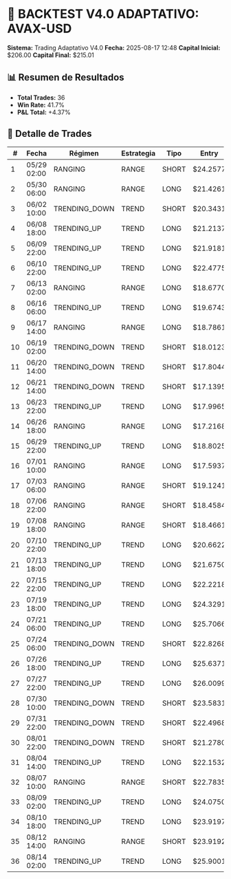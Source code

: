 # 🤖 BACKTEST V4.0 ADAPTATIVO: AVAX-USD

**Sistema:** Trading Adaptativo V4.0
**Fecha:** 2025-08-17 12:48
**Capital Inicial:** $206.00
**Capital Final:** $215.01

## 📊 Resumen de Resultados

- **Total Trades:** 36
- **Win Rate:** 41.7%
- **P&L Total:** +4.37%

## 📝 Detalle de Trades

| # | Fecha | Régimen | Estrategia | Tipo | Entry | Exit | P&L% | Razón | Confianza | Señales |
|---|-------|---------|------------|------|-------|------|------|-------|-----------|---------|
| 1 | 05/29 02:00 | RANGING | RANGE | SHORT | $24.2577 | $22.5892 | +6.88% | TAKE_PROFIT | 75.0% | BOUNCE_FROM_BB_UPPER, STOCH_OVERBOUGHT |
| 2 | 05/30 06:00 | RANGING | RANGE | LONG | $21.4261 | $21.0470 | -1.77% | STOP_LOSS | 62.5% | RSI_OVERSOLD_EXTREME, STOCH_OVERSOLD |
| 3 | 06/02 10:00 | TRENDING_DOWN | TREND | SHORT | $20.3431 | $20.6583 | -1.55% | STOP_LOSS | 57.1% | TREND_CONTINUATION, BREAKDOWN |
| 4 | 06/08 18:00 | TRENDING_UP | TREND | LONG | $21.2137 | $20.8044 | -1.93% | STOP_LOSS | 57.1% | TREND_CONTINUATION, BREAKOUT_UP |
| 5 | 06/09 22:00 | TRENDING_UP | TREND | LONG | $21.9181 | $22.6500 | +3.34% | TAKE_PROFIT | 57.1% | TREND_CONTINUATION, BREAKOUT_UP |
| 6 | 06/10 22:00 | TRENDING_UP | TREND | LONG | $22.4775 | $21.8713 | -2.70% | STOP_LOSS | 57.1% | TREND_CONTINUATION, BREAKOUT_UP |
| 7 | 06/13 02:00 | RANGING | RANGE | LONG | $18.6770 | $24.7060 | +32.28% | TIME_OUT | 85.0% | BOUNCE_FROM_BB_LOWER, RSI_OVERSOLD_EXTREME |
| 8 | 06/16 06:00 | TRENDING_UP | TREND | LONG | $19.6743 | $19.3382 | -1.71% | STOP_LOSS | 57.1% | TREND_CONTINUATION, BREAKOUT_UP |
| 9 | 06/17 14:00 | RANGING | RANGE | LONG | $18.7861 | $18.5804 | -1.09% | STOP_LOSS | 62.5% | RSI_OVERSOLD_EXTREME, STOCH_OVERSOLD |
| 10 | 06/19 02:00 | TRENDING_DOWN | TREND | SHORT | $18.0123 | $17.3242 | +3.82% | TAKE_PROFIT | 57.1% | TREND_CONTINUATION, BREAKDOWN |
| 11 | 06/20 14:00 | TRENDING_DOWN | TREND | SHORT | $17.8044 | $17.3640 | +2.47% | TAKE_PROFIT | 57.1% | TREND_CONTINUATION, BREAKDOWN |
| 12 | 06/21 14:00 | TRENDING_DOWN | TREND | SHORT | $17.1395 | $16.8267 | +1.83% | TAKE_PROFIT | 57.1% | TREND_CONTINUATION, BREAKDOWN |
| 13 | 06/23 22:00 | TRENDING_UP | TREND | LONG | $17.9965 | $17.3497 | -3.59% | STOP_LOSS | 57.1% | TREND_CONTINUATION, BREAKOUT_UP |
| 14 | 06/26 18:00 | RANGING | RANGE | LONG | $17.2168 | $18.4047 | +6.90% | TAKE_PROFIT | 62.5% | RSI_OVERSOLD_EXTREME, STOCH_OVERSOLD |
| 15 | 06/29 22:00 | TRENDING_UP | TREND | LONG | $18.8025 | $18.5490 | -1.35% | STOP_LOSS | 57.1% | TREND_CONTINUATION, BREAKOUT_UP |
| 16 | 07/01 10:00 | RANGING | RANGE | LONG | $17.5937 | $17.4039 | -1.08% | STOP_LOSS | 50.0% | RSI_OVERSOLD_EXTREME, AT_SUPPORT |
| 17 | 07/03 06:00 | RANGING | RANGE | SHORT | $19.1241 | $24.7060 | -29.19% | TIME_OUT | 62.5% | RSI_OVERBOUGHT_EXTREME, STOCH_OVERBOUGHT |
| 18 | 07/06 22:00 | RANGING | RANGE | SHORT | $18.4584 | $18.6691 | -1.14% | STOP_LOSS | 75.0% | BOUNCE_FROM_BB_UPPER, RSI_OVERBOUGHT_EXTREME |
| 19 | 07/08 18:00 | RANGING | RANGE | SHORT | $18.4661 | $18.6553 | -1.02% | STOP_LOSS | 75.0% | BOUNCE_FROM_BB_UPPER, RSI_OVERBOUGHT_EXTREME |
| 20 | 07/10 22:00 | TRENDING_UP | TREND | LONG | $20.6622 | $21.2005 | +2.61% | TAKE_PROFIT | 57.1% | TREND_CONTINUATION, BREAKOUT_UP |
| 21 | 07/13 18:00 | TRENDING_UP | TREND | LONG | $21.6750 | $21.2508 | -1.96% | STOP_LOSS | 57.1% | TREND_CONTINUATION, BREAKOUT_UP |
| 22 | 07/15 22:00 | TRENDING_UP | TREND | LONG | $22.2218 | $23.3040 | +4.87% | TAKE_PROFIT | 57.1% | TREND_CONTINUATION, BREAKOUT_UP |
| 23 | 07/19 18:00 | TRENDING_UP | TREND | LONG | $24.3291 | $25.0631 | +3.02% | TAKE_PROFIT | 57.1% | TREND_CONTINUATION, BREAKOUT_UP |
| 24 | 07/21 06:00 | TRENDING_UP | TREND | LONG | $25.7066 | $25.1993 | -1.97% | STOP_LOSS | 57.1% | TREND_CONTINUATION, BREAKOUT_UP |
| 25 | 07/24 06:00 | TRENDING_DOWN | TREND | SHORT | $22.8268 | $23.5148 | -3.01% | STOP_LOSS | 57.1% | TREND_CONTINUATION, BREAKDOWN |
| 26 | 07/26 18:00 | TRENDING_UP | TREND | LONG | $25.6371 | $25.1841 | -1.77% | STOP_LOSS | 57.1% | TREND_CONTINUATION, BREAKOUT_UP |
| 27 | 07/27 22:00 | TRENDING_UP | TREND | LONG | $26.0099 | $26.7236 | +2.74% | TAKE_PROFIT | 57.1% | TREND_CONTINUATION, BREAKOUT_UP |
| 28 | 07/30 10:00 | TRENDING_DOWN | TREND | SHORT | $23.5831 | $22.9161 | +2.83% | TAKE_PROFIT | 57.1% | TREND_CONTINUATION, BREAKDOWN |
| 29 | 07/31 22:00 | TRENDING_DOWN | TREND | SHORT | $22.4968 | $21.7061 | +3.51% | TAKE_PROFIT | 57.1% | TREND_CONTINUATION, BREAKDOWN |
| 30 | 08/01 22:00 | TRENDING_DOWN | TREND | SHORT | $21.2780 | $21.9486 | -3.15% | STOP_LOSS | 57.1% | TREND_CONTINUATION, BREAKDOWN |
| 31 | 08/04 14:00 | TRENDING_UP | TREND | LONG | $22.1532 | $22.6250 | +2.13% | TAKE_PROFIT | 57.1% | TREND_CONTINUATION, BREAKOUT_UP |
| 32 | 08/07 10:00 | RANGING | RANGE | SHORT | $22.7835 | $22.9887 | -0.90% | STOP_LOSS | 85.0% | BOUNCE_FROM_BB_UPPER, RSI_OVERBOUGHT_EXTREME |
| 33 | 08/09 02:00 | TRENDING_UP | TREND | LONG | $24.0750 | $24.6470 | +2.38% | TAKE_PROFIT | 57.1% | TREND_CONTINUATION, BREAKOUT_UP |
| 34 | 08/10 18:00 | TRENDING_UP | TREND | LONG | $23.9197 | $23.4573 | -1.93% | STOP_LOSS | 71.4% | PULLBACK_IN_UPTREND, TREND_CONTINUATION |
| 35 | 08/12 14:00 | RANGING | RANGE | SHORT | $23.9192 | $24.2840 | -1.53% | STOP_LOSS | 75.0% | BOUNCE_FROM_BB_UPPER, RSI_OVERBOUGHT_EXTREME |
| 36 | 08/14 02:00 | TRENDING_UP | TREND | LONG | $25.9001 | $25.3989 | -1.94% | STOP_LOSS | 57.1% | TREND_CONTINUATION, BREAKOUT_UP |
